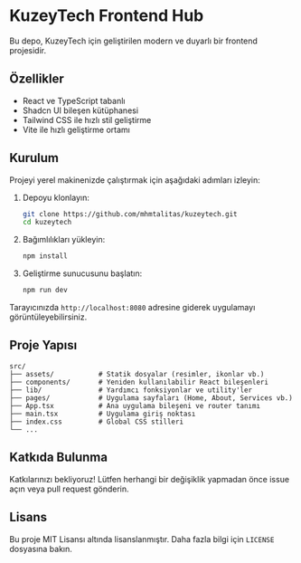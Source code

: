 # KuzeyTech Frontend Hub

Bu depo, KuzeyTech için geliştirilen modern ve duyarlı bir frontend projesidir.

## Özellikler

- React ve TypeScript tabanlı
- Shadcn UI bileşen kütüphanesi
- Tailwind CSS ile hızlı stil geliştirme
- Vite ile hızlı geliştirme ortamı

## Kurulum

Projeyi yerel makinenizde çalıştırmak için aşağıdaki adımları izleyin:

1.  Depoyu klonlayın:

    ```bash
    git clone https://github.com/mhmtalitas/kuzeytech.git
    cd kuzeytech
    ```

2.  Bağımlılıkları yükleyin:

    ```bash
    npm install
    ```

3.  Geliştirme sunucusunu başlatın:

    ```bash
    npm run dev
    ```

Tarayıcınızda `http://localhost:8080` adresine giderek uygulamayı görüntüleyebilirsiniz.

## Proje Yapısı

```
src/
├── assets/           # Statik dosyalar (resimler, ikonlar vb.)
├── components/       # Yeniden kullanılabilir React bileşenleri
├── lib/              # Yardımcı fonksiyonlar ve utility'ler
├── pages/            # Uygulama sayfaları (Home, About, Services vb.)
├── App.tsx           # Ana uygulama bileşeni ve router tanımı
├── main.tsx          # Uygulama giriş noktası
├── index.css         # Global CSS stilleri
└── ...
```

## Katkıda Bulunma

Katkılarınızı bekliyoruz! Lütfen herhangi bir değişiklik yapmadan önce issue açın veya pull request gönderin.

## Lisans

Bu proje MIT Lisansı altında lisanslanmıştır. Daha fazla bilgi için `LICENSE` dosyasına bakın. 
